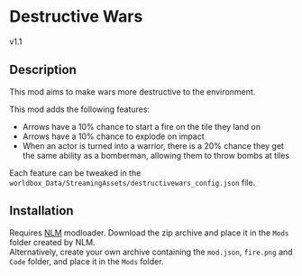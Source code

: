 # Destructive Wars

v1.1

## Description

This mod aims to make wars more destructive to the environment.

This mod adds the following features:

- Arrows have a 10% chance to start a fire on the tile they land on
- Arrows have a 10% chance to explode on impact
- When an actor is turned into a warrior, there is a 20% chance they get the same ability as a bomberman, allowing them to throw bombs at tiles

Each feature can be tweaked in the `worldbox_Data/StreamingAssets/destructivewars_config.json` file.

## Installation

Requires [NLM](https://gamebanana.com/tools/17288) modloader. Download the zip archive and place it in the `Mods` folder created by NLM.\
Alternatively, create your own archive containing the `mod.json`, `fire.png` and `Code` folder, and place it in the `Mods` folder.
